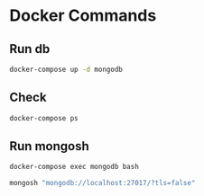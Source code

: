 # Docker Commands

## Run db

```sh
docker-compose up -d mongodb
```

## Check

```sh
docker-compose ps
```

## Run mongosh

```sh
docker-compose exec mongodb bash
```

```sh
mongosh "mongodb://localhost:27017/?tls=false"
```
